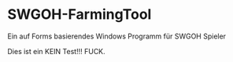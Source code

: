 # SWGOH-FarmingTool
Ein auf Forms basierendes Windows Programm für SWGOH Spieler

Dies ist ein KEIN Test!!! FUCK.
